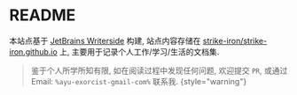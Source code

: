 # README

本站点基于 [JetBrains Writerside] 构建, 站点内容存储在 [strike-iron/strike-iron.github.io] 上, 主要用于记录个人工作/学习/生活的文档集.

> 鉴于个人所学所知有限, 如在阅读过程中发现任何问题,
> 欢迎提交 `PR`, 或通过 Email: `%ayu-exorcist-gmail-com%` 联系我.
> {style="warning"}

[JetBrains Writerside]: https://www.jetbrains.com/writerside/

[strike-iron/strike-iron.github.io]: https://github.com/strike-iron/strike-iron.github.io
